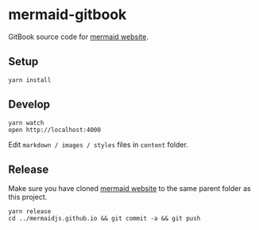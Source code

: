 # mermaid-gitbook

GitBook source code for [mermaid website](https://mermaidjs.github.io).


## Setup

```
yarn install
```


## Develop

```
yarn watch
open http://localhost:4000
```

Edit `markdown / images / styles` files in `content` folder.


## Release

Make sure you have cloned [mermaid website](https://github.com/mermaidjs/mermaidjs.github.io) to the same parent folder as this project.

```
yarn release
cd ../mermaidjs.github.io && git commit -a && git push
```
